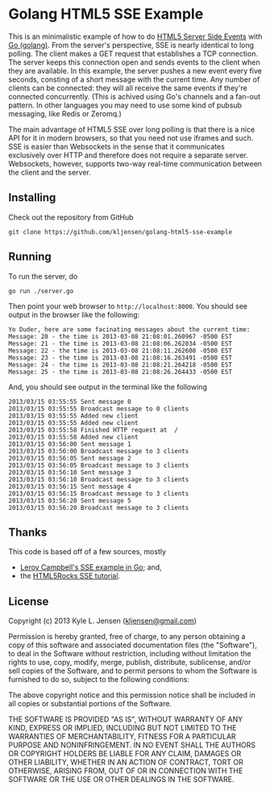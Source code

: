 Golang HTML5 SSE Example
========================

This is an minimalistic example of how to do
[HTML5 Server Side Events](http://en.wikipedia.org/wiki/Server-sent_events)
with [Go (golang)](http://golang.org/).  From the server's perspective,
SSE is nearly identical to long polling.  The client makes a GET request
that establishes a TCP connection.  The server keeps this connection open
and sends events to the client when they are available. In this example,
the server pushes a new event every five seconds, consting of a short
message with the current time.  Any number of clients can be
connected: they will all receive the same events if they're connected
concurrently.  (This is achived using Go's channels and a fan-out
pattern.  In other languages you may need to use some kind of pubsub
messaging, like Redis or Zeromq.)

The main advantage of HTML5 SSE over long polling is that there is a nice
API for it in modern browsers, so that you need not use iframes and such.
SSE is easier than Websockets in the sense that it communicates exclusively
over HTTP and therefore does not require a separate server.  Websockets,
however, supports two-way real-time communication between the client and
the server.

## Installing

Check out the repository from GitHub

	git clone https://github.com/kljensen/golang-html5-sse-example

## Running

To run the server, do 

	go run ./server.go

Then point your web browser to `http://localhost:8000`.
You should see output in the browser like the following:

	Yo Duder, here are some facinating messages about the current time:
	Message: 20 - the time is 2013-03-08 21:08:01.260967 -0500 EST
	Message: 21 - the time is 2013-03-08 21:08:06.262034 -0500 EST
	Message: 22 - the time is 2013-03-08 21:08:11.262608 -0500 EST
	Message: 23 - the time is 2013-03-08 21:08:16.263491 -0500 EST
	Message: 24 - the time is 2013-03-08 21:08:21.264218 -0500 EST
	Message: 25 - the time is 2013-03-08 21:08:26.264433 -0500 EST

And, you should see output in the terminal like the following

	2013/03/15 03:55:55 Sent message 0 
	2013/03/15 03:55:55 Broadcast message to 0 clients
	2013/03/15 03:55:55 Added new client
	2013/03/15 03:55:55 Added new client
	2013/03/15 03:55:58 Finished HTTP request at  /
	2013/03/15 03:55:58 Added new client
	2013/03/15 03:56:00 Sent message 1 
	2013/03/15 03:56:00 Broadcast message to 3 clients
	2013/03/15 03:56:05 Sent message 2 
	2013/03/15 03:56:05 Broadcast message to 3 clients
	2013/03/15 03:56:10 Sent message 3 
	2013/03/15 03:56:10 Broadcast message to 3 clients
	2013/03/15 03:56:15 Sent message 4 
	2013/03/15 03:56:15 Broadcast message to 3 clients
	2013/03/15 03:56:20 Sent message 5 
	2013/03/15 03:56:20 Broadcast message to 3 clients

## Thanks

This code is based off of a few sources, mostly

* [Leroy Campbell's SSE example in Go](https://gist.github.com/artisonian/3836281); and,
* the [HTML5Rocks SSE tutorial](http://www.html5rocks.com/en/tutorials/eventsource/basics/).

 
## License

Copyright (c) 2013 Kyle L. Jensen (kljensen@gmail.com)

Permission is hereby granted, free of charge, to any person obtaining
a copy of this software and associated documentation files (the
"Software"), to deal in the Software without restriction, including
without limitation the rights to use, copy, modify, merge, publish,
distribute, sublicense, and/or sell copies of the Software, and to
permit persons to whom the Software is furnished to do so, subject to
the following conditions:

The above copyright notice and this permission notice shall be
included in all copies or substantial portions of the Software.

THE SOFTWARE IS PROVIDED "AS IS", WITHOUT WARRANTY OF ANY KIND,
EXPRESS OR IMPLIED, INCLUDING BUT NOT LIMITED TO THE WARRANTIES OF
MERCHANTABILITY, FITNESS FOR A PARTICULAR PURPOSE AND NONINFRINGEMENT.
IN NO EVENT SHALL THE AUTHORS OR COPYRIGHT HOLDERS BE LIABLE FOR ANY
CLAIM, DAMAGES OR OTHER LIABILITY, WHETHER IN AN ACTION OF CONTRACT,
TORT OR OTHERWISE, ARISING FROM, OUT OF OR IN CONNECTION WITH THE
SOFTWARE OR THE USE OR OTHER DEALINGS IN THE SOFTWARE.
